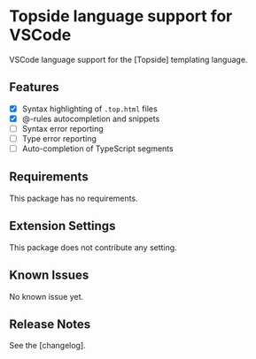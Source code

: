 # Topside language support for VSCode

VSCode language support for the [Topside] templating language.

## Features

- [x] Syntax highlighting of `.top.html` files
- [x] @-rules autocompletion and snippets
- [ ] Syntax error reporting
- [ ] Type error reporting
- [ ] Auto-completion of TypeScript segments

## Requirements

This package has no requirements.

## Extension Settings

This package does not contribute any setting.

## Known Issues

No known issue yet.

## Release Notes

See the [changelog].
